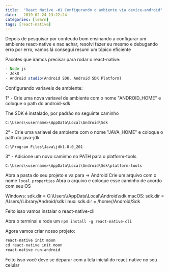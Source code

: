 ```yaml
---
title:  "React Native -#1 Configurando o ambiente via device-android"
date:   2019-02-24 13:22:24
categories: [learn]
tags: [react-native]
---
```

Depois de pesquisar por conteudo bom ensinando a configurar um ambiente react-native e nao achar, resolvi fazer eu mesmo e
debugando erro por erro, vamos lá consegui resumi um tópico eficiente

Pacotes que iramos precisar para rodar o react-native:

``` javascript
- Node js
- Jdk8
- Android studio(Android SDK, Android SDK Platform)
```
Configurando variaveis de ambiente:

1° - Crie uma nova variavel de ambiente com o nome "ANDROID_HOME" e coloque o path do android-sdk

The SDK é instalado, por padrão no seguinte caminho

`C:\Users\<username>\AppData\Local\Android\Sdk`

2° - Crie uma variavel de ambiente com o nome "JAVA_HOME" e coloque o path do java-jdk

`C:\Program Files\Java\jdk1.8.0_201`

3° - Adicione um novo caminho no PATH para o platform-tools

`C:\Users\<username>\AppData\Local\Android\Sdk\platform-tools`

Abra a pasta do seu projeto e va para -> Android
Crie um arquivo com o nome `local.properties`
Abra o arquivo e coloque esse caminho de acordo com seu OS

Windows: sdk.dir = C:\\Users\\<username>\\AppData\\Local\\Android\\sdk
macOS: sdk.dir = /Users/<username>/Library/Android/sdk
linux: sdk.dir = /home/<username>/Android/Sdk

Feito isso vamos instalar o react-native-cli

Abra o terminal e rode um `npm install -g react-native-cli`

Agora vamos criar nosso projeto:
``` javascript
react-native init moon
cd react-native init moon
react-native run-android
```

Feito isso você deve se deparar com a tela inicial do react-native no seu celular
